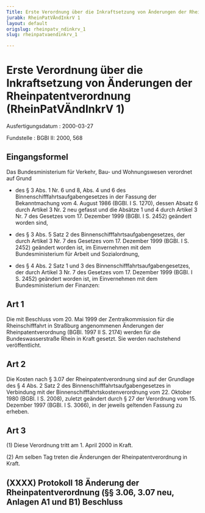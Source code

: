 ```yaml
---
Title: Erste Verordnung über die Inkraftsetzung von Änderungen der Rheinpatentverordnung
jurabk: RheinPatVÄndInkrV 1
layout: default
origslug: rheinpatv_ndinkrv_1
slug: rheinpatvaendinkrv_1

---
```


# Erste Verordnung über die Inkraftsetzung von Änderungen der Rheinpatentverordnung (RheinPatVÄndInkrV 1)

Ausfertigungsdatum
:   2000-03-27

Fundstelle
:   BGBl II: 2000, 568

## Eingangsformel

Das Bundesministerium für Verkehr, Bau- und Wohnungswesen verordnet
auf Grund

-   des § 3 Abs. 1 Nr. 6 und 8, Abs. 4 und 6 des
    Binnenschifffahrtsaufgabengesetzes in der Fassung der Bekanntmachung
    vom 4. August 1986 (BGBl. I S. 1270), dessen Absatz 6 durch Artikel 3
    Nr. 2 neu gefasst und die Absätze 1 und 4 durch Artikel 3 Nr. 7 des
    Gesetzes vom 17. Dezember 1999 (BGBl. I S. 2452) geändert worden sind,


-   des § 3 Abs. 5 Satz 2 des Binnenschifffahrtsaufgabengesetzes, der
    durch Artikel 3 Nr. 7 des Gesetzes vom 17. Dezember 1999 (BGBl. I S.
    2452) geändert worden ist, im Einvernehmen mit dem Bundesministerium
    für Arbeit und Sozialordnung,


-   des § 4 Abs. 2 Satz 1 und 3 des Binnenschifffahrtsaufgabengesetzes,
    der durch Artikel 3 Nr. 7 des Gesetzes vom 17. Dezember 1999 (BGBl. I
    S. 2452) geändert worden ist, im Einvernehmen mit dem
    Bundesministerium der Finanzen:

## Art 1

Die mit Beschluss vom 20. Mai 1999 der Zentralkommission für die
Rheinschifffahrt in Straßburg angenommenen Änderungen der
Rheinpatentverordnung (BGBl. 1997 II S. 2174) werden für die
Bundeswasserstraße Rhein in Kraft gesetzt. Sie werden nachstehend
veröffentlicht.

## Art 2

Die Kosten nach § 3.07 der Rheinpatentverordnung sind auf der
Grundlage des § 4 Abs. 2 Satz 2 des Binnenschifffahrtsaufgabengesetzes
in Verbindung mit der Binnenschifffahrtskostenverordnung vom 22.
Oktober 1980 (BGBl. I S. 2008), zuletzt geändert durch § 27 der
Verordnung vom 15. Dezember 1997 (BGBl. I S. 3066), in der jeweils
geltenden Fassung zu erheben.

## Art 3

(1) Diese Verordnung tritt am 1. April 2000 in Kraft.

(2) Am selben Tag treten die Änderungen der Rheinpatentverordnung in
Kraft.

## (XXXX) Protokoll 18 Änderung der Rheinpatentverordnung (§§ 3.06, 3.07 neu, Anlagen A1 und B1) Beschluss


